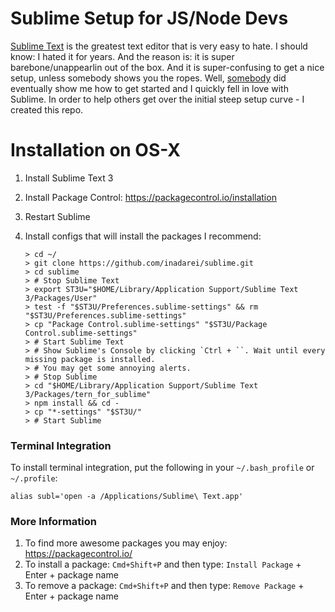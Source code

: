 # Sublime Setup for JS/Node Devs

[Sublime Text](https://www.sublimetext.com/) is the greatest text editor that is very easy to hate. I should know: I hated it for years. And the reason is: it is super barebone/unappearlin out of the box. And it is super-confusing to get a nice setup, unless somebody shows you the ropes. Well, [somebody](https://github.com/gogasan) did eventually show me how to get started and I quickly fell in love with Sublime. In order to help others get over the initial steep setup curve - I created this repo.

# Installation on OS-X

1. Install Sublime Text 3
1. Install Package Control: https://packagecontrol.io/installation
1. Restart Sublime 
2. Install configs that will install the packages I recommend:

    ```console
    > cd ~/
    > git clone https://github.com/inadarei/sublime.git
    > cd sublime
    > # Stop Sublime Text
    > export ST3U="$HOME/Library/Application Support/Sublime Text 3/Packages/User"
    > test -f "$ST3U/Preferences.sublime-settings" && rm "$ST3U/Preferences.sublime-settings"
    > cp "Package Control.sublime-settings" "$ST3U/Package Control.sublime-settings"  
    > # Start Sublime Text
    > # Show Sublime's Console by clicking `Ctrl + ``. Wait until every missing package is installed. 
    > # You may get some annoying alerts. 
    > # Stop Sublime
    > cd "$HOME/Library/Application Support/Sublime Text 3/Packages/tern_for_sublime"
    > npm install && cd -
    > cp "*-settings" "$ST3U/"
    > # Start Sublime

    ```

### Terminal Integration 

To install terminal integration, put the following in your `~/.bash_profile` or `~/.profile`:

```
alias subl='open -a /Applications/Sublime\ Text.app'
```

### More Information

1. To find more awesome packages you may enjoy: https://packagecontrol.io/
2. To install a package: `Cmd+Shift+P` and then type: `Install Package` + Enter + package name
3. To remove a package: `Cmd+Shift+P` and then type: `Remove Package` + Enter + package name
